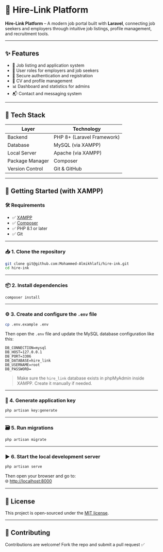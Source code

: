# 🚀 Hire-Link Platform

**Hire-Link Platform** – A modern job portal built with **Laravel**, connecting job seekers and employers through intuitive job listings, profile management, and recruitment tools.

---

## ✨ Features

- 📝 Job listing and application system  
- 👤 User roles for employers and job seekers  
- 🔐 Secure authentication and registration  
- 📄 CV and profile management  
- 📊 Dashboard and statistics for admins  
- 📬 Contact and messaging system

---

## 🧰 Tech Stack

| Layer         | Technology                |
|---------------|----------------------------|
| Backend       | PHP 8+ (Laravel Framework) |
| Database      | MySQL (via XAMPP)          |
| Local Server  | Apache (via XAMPP)         |
| Package Manager | Composer                 |
| Version Control | Git & GitHub             |

---

## 🧪 Getting Started (with XAMPP)

### 🛠️ Requirements

- ✅ [XAMPP](https://www.apachefriends.org/)  
- ✅ [Composer](https://getcomposer.org/)  
- ✅ PHP 8.1 or later  
- ✅ Git

---

### 📥 1. Clone the repository

```bash
git clone git@github.com:Mohammed-Almikhlafi/hire-ink.git
cd hire-ink
```

---

### 📦 2. Install dependencies

```bash
composer install
```

---

### ⚙️ 3. Create and configure the `.env` file

```bash
cp .env.example .env
```

Then open the `.env` file and update the MySQL database configuration like this:

```env
DB_CONNECTION=mysql
DB_HOST=127.0.0.1
DB_PORT=3306
DB_DATABASE=hire_link
DB_USERNAME=root
DB_PASSWORD=
```

> Make sure the `hire_link` database exists in phpMyAdmin inside XAMPP. Create it manually if needed.

---

### 🔑 4. Generate application key

```bash
php artisan key:generate
```

---

### 🗃️ 5. Run migrations

```bash
php artisan migrate
```

---

### ▶️ 6. Start the local development server

```bash
php artisan serve
```

Then open your browser and go to:  
🌐 [http://localhost:8000](http://localhost:8000)

---

## 📄 License

This project is open-sourced under the [MIT license](https://opensource.org/licenses/MIT).

---

## 🤝 Contributing

Contributions are welcome! Fork the repo and submit a pull request ✅
